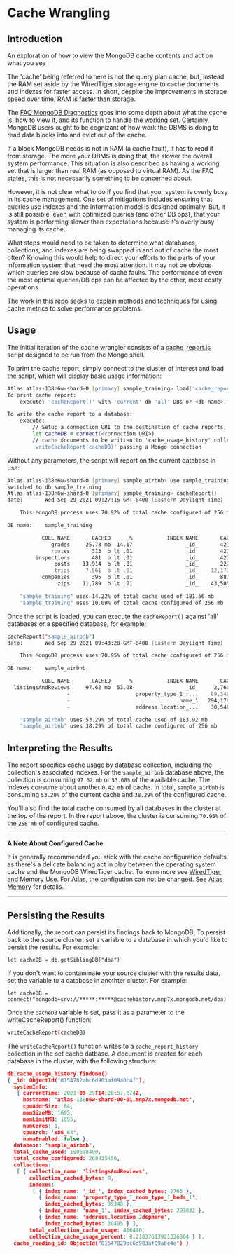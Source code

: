 # Cache Wrangling
## Introduction
An exploration of how to view the MongoDB cache contents and act on what you see

The 'cache' being referred to here is not the query plan cache, but, instead the RAM set aside by the WiredTiger storage engine to cache documents and indexes for faster access. In short, despite the improvements in storage speed over time, RAM is faster than storage.  

The [FAQ MongoDB Diagnostics](https://docs.mongodb.com/manual/faq/diagnostics/) goes into some depth about what the cache is, how to view it, and its function to handle the [working set](https://en.wikipedia.org/wiki/Working_set).  Certainly, MongoDB users ought to be cognizant of how work the DBMS is doing to read data blocks into and evict out of the cache.

If a block MongoDB needs is not in RAM (a cache fault), it has to read it from storage. The more your DBMS is doing that, the slower the overall system performance. This situation is also described as having a working set that is larger than real RAM (as opposed to virtual RAM). As the FAQ states, this is not necessarily something to be concerned about. 

However, it is not clear what to do if you find that your system is overly busy in its cache management. One set of mitigations includes ensuring that queries use indexes and the information model is designed optimally. But, it is still possible, even with optimized queries (and other DB ops), that your system is performing slower than expectations because it's overly busy managing its cache.

What steps would need to be taken to determine what databases, collections, and indexes are being swapped in and out of cache the most often? Knowing this would help to direct your efforts to the parts of your information system that need the most attention. It may not be obvious which queries are slow because of cache faults. The performance of even the most optimal queries/DB ops can be affected by the other, most costly operations.

The work in this repo seeks to explain methods and techniques for using cache metrics to solve performance problems.
## Usage
The initial iteration of the cache wrangler consists of a [cache_report.js](src/mongo_shell/cache_report.js) script designed to be run from the Mongo shell. 

To print the cache report, simply connect to the cluster of interest and load the script, which will display basic usage information:

```zsh
Atlas atlas-138n6w-shard-0 [primary] sample_training> load('cache_report.js')
To print cache report:
	execute: 'cacheReport()' with 'current' db 'all' DBs or <db name>.

To write the cache report to a database:
	execute:
		// Setup a connection URI to the destination of cache reports, including target database
		let cacheDB = connect(<connection URI>)
		// cache documents to be written to 'cache_usage_history' collection
		'writeCacheReport(cacheDB)' passing a Mongo connection
```

Without any parameters, the script will report on the current database in use: 

```zsh
Atlas atlas-138n6w-shard-0 [primary] sample_airbnb> use sample_training
switched to db sample_training
Atlas atlas-138n6w-shard-0 [primary] sample_training> cacheReport()
date:		Wed Sep 29 2021 09:27:15 GMT-0400 (Eastern Daylight Time)

	This MongoDB process uses 70.92% of total cache configured of 256 mb

DB name:	sample_training

           COLL NAME       CACHED      %           INDEX NAME       CACHED      %
              grades     25.73 mb  14.17                 _id_       421  b lt .01
              routes       313  b lt .01                 _id_       421  b lt .01
         inspections       481  b lt .01                 _id_       421  b lt .01
               posts    13,914  b lt .01                 _id_       227  b lt .01
               trips     7,561  b lt .01                 _id_    12,173  b lt .01
           companies       395  b lt .01                 _id_       887  b lt .01
                zips    11,789  b lt .01                 _id_    43,505  b   0.02

	"sample_training" uses 14.22% of total cache used of 181.56 mb
	"sample_training" uses 10.09% of total cache configured of 256 mb
```
Once the script is loaded, you can execute the `cacheReport()` against 'all' databases or a specified database, for example:

```zsh
cacheReport("sample_airbnb")
date:		Wed Sep 29 2021 09:43:28 GMT-0400 (Eastern Daylight Time)

	This MongoDB process uses 70.95% of total cache configured of 256 mb

DB name:	sample_airbnb

           COLL NAME       CACHED      %           INDEX NAME       CACHED      %
  listingsAndReviews     97.62 mb  53.08                 _id_     2,765  b lt .01
                   -                     property_type_1_r...    89,348  b   0.05
                   -                                   name_1   294,179  b   0.15
                   -                     address.location_...    30,540  b   0.02

	"sample_airbnb" uses 53.29% of total cache used of 183.92 mb
	"sample_airbnb" uses 38.29% of total cache configured of 256 mb
```
## Interpreting the Results
The report specifies cache usage by database collection, including the collection's associated indexes. For the `sample_airbnb` database above, the collection is consuming `97.62 mb` or `53.08%` of the available cache. The indexes consume about another `0.42 mb` of cache. In total, `sample_airbnb` is consuming `53.29%` of the current cache and `38.29%` of the configured cache. 

You'll also find the total cache consumed by all databases in the cluster at the top of the report. In the report above, the cluster is consuming `70.95%` of the `256 mb` of configured cache. 

---
**A Note About Configured Cache**

It is generally recommended you stick with the cache configuration defaults as there's a delicate balancing act in play between the operating system cache and the MongoDB WiredTiger cache. To learn more see [WiredTiger and Memory Use](https://docs.mongodb.com/manual/core/wiredtiger/#memory-use}). For Atlas, the configution can not be changed. See [Atlas Memory](https://docs.atlas.mongodb.com/sizing-tier-selection/#memory) for details.

---
## Persisting the Results
Additionally, the report can persist its findings back to MongoDB. To persist back to the source cluster, set a variable to a database in which you'd like to persist the results. For example:

```
let cacheDB = db.getSiblingDB("dba")
```
If you don't want to contaminate your source cluster with the results data, set the variable to a database in anothter cluster. For example:

```
let cacheDB = connect("mongodb+srv://*****:*****@cachehistory.mnp7x.mongodb.net/dba)
```

Once the `cacheDB` variable is set, pass it as a parameter to the writeCacheReport() function:
```zsh
writeCacheReport(cacheDB)
```
The `writeCacheReport()` function writes to a `cache_report_history` collection in the set cache datbase. A document is created for each database in the cluster, with the following structure:
```json
db.cache_usage_history.findOne()
{ _id: ObjectId("6154782abc6d903af09a0c4f"),
  systemInfo: 
   { currentTime: 2021-09-29T14:28:57.874Z,
     hostname: 'atlas-138n6w-shard-00-01.mnp7x.mongodb.net',
     cpuAddrSize: 64,
     memSizeMB: 1695,
     memLimitMB: 1695,
     numCores: 1,
     cpuArch: 'x86_64',
     numaEnabled: false },
  database: 'sample_airbnb',
  total_cache_used: 190698490,
  total_cache_configured: 268435456,
  collections: 
   [ { collection_name: 'listingsAndReviews',
       collection_cached_bytes: 0,
       indexes: 
        [ { index_name: '_id_', index_cached_bytes: 2765 },
          { index_name: 'property_type_1_room_type_1_beds_1',
            index_cached_bytes: 89348 },
          { index_name: 'name_1', index_cached_bytes: 293832 },
          { index_name: 'address.location_2dsphere',
            index_cached_bytes: 30495 } ],
       total_collection_cache_usage: 416440,
       collection_cache_usage_percent: 0.21837613921326804 } ],
  cache_reading_id: ObjectId("61547829bc6d903af09a0c4e") }
  ```



